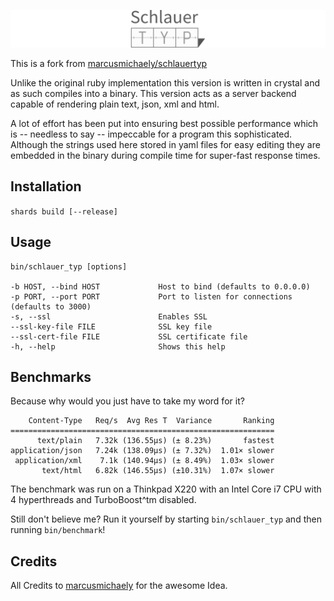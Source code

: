 ![logo](resources/logo.png)

This is a fork from [marcusmichaely/schlauertyp](https://github.com/marcusmichaely/schlauertyp)

Unlike the original ruby implementation this version is written in crystal and
as such compiles into a binary.  This version acts as a server backend capable
of rendering plain text, json, xml and html.

A lot of effort has been put into ensuring best possible performance which is
-- needless to say -- impeccable for a program this sophisticated.  Although
the strings used here stored in yaml files for easy editing they
are embedded in the binary during compile time for super-fast response times.

## Installation

`shards build [--release]`

## Usage

    bin/schlauer_typ [options]

    -b HOST, --bind HOST             Host to bind (defaults to 0.0.0.0)
    -p PORT, --port PORT             Port to listen for connections (defaults to 3000)
    -s, --ssl                        Enables SSL
    --ssl-key-file FILE              SSL key file
    --ssl-cert-file FILE             SSL certificate file
    -h, --help                       Shows this help

## Benchmarks

Because why would you just have to take my word for it?

        Content-Type   Req/s  Avg Res T  Variance       Ranking
    ===========================================================
          text/plain   7.32k (136.55µs) (± 8.23%)       fastest
    application/json   7.24k (138.09µs) (± 7.32%)  1.01× slower
     application/xml    7.1k (140.94µs) (± 8.49%)  1.03× slower
           text/html   6.82k (146.55µs) (±10.31%)  1.07× slower

The benchmark was run on a Thinkpad X220 with an Intel Core i7 CPU with 4
hyperthreads and TurboBoost^tm disabled.

Still don't believe me? Run it yourself by starting `bin/schlauer_typ` and
then running `bin/benchmark`!

## Credits

All Credits to [marcusmichaely](https://github.com/marcusmichaely) for the
awesome Idea.
